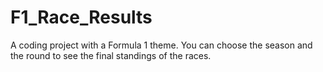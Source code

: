 # F1_Race_Results

A coding project with a Formula 1 theme. You can choose the season and the round to see the final standings of the races.
